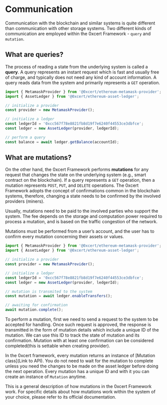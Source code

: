 # Communication

Communication with the blockchain and similar systems is quite different than communication with other storage systems. Two different kinds of communication are employed within the 0xcert Framework - `query` and `mutation`.

## What are queries?

The process of reading a state from the underlying system is called a **query**. A query represents an instant request which is fast and usually free of charge, and typically does not need any kind of account information. A query reads data from the system and primarily represents a `GET` operation.

```ts
import { MetamaskProvider } from '@0xcert/ethereum-metamask-provider';
import { AssetLedger } from '@0xcert/ethereum-asset-ledger';

// initialize a provider
const provider = new MetamaskProvider();

// initialize a ledger
const ledgerId = '0xcc567f78e8821fb8d19f7e6240f44553ce3dbfce';
const ledger = new AssetLedger(provider, ledgerId);

// perform a query
const balance = await ledger.getBalance(accountId);
```

## What are mutations?

On the other hand, the 0xcert Framework performs **mutations** for any request that changes the state on the underlying system (e.g., smart contract on the blockchain). If a query represents a `GET` operation, then a mutation represents `POST`, `PUT`, and `DELETE` operations. The 0xcert Framework adopts the concept of confirmations common in the blockchain systems, therefore, changing a state needs to be confirmed by the involved providers (miners).

Usually, mutations need to be paid to the involved parties who support the system. The fee depends on the storage and computation power required to process a mutation, and is based on the traffic congestion of the network.

Mutations must be performed from a user’s account, and the user has to confirm every mutation concerning their assets or values.

```ts
import { MetamaskProvider } from '@0xcert/ethereum-metamask-provider';
import { AssetLedger } from '@0xcert/ethereum-asset-ledger';

// initialize a provider
const provider = new MetamaskProvider();

// initialize a ledger
const ledgerId = '0xcc567f78e8821fb8d19f7e6240f44553ce3dbfce';
const ledger = new AssetLedger(provider, ledgerId);

// mutation is transmited to the system
const mutation = await ledger.enableTransfers();

// awaiting for confirmation
await mutation.complete();

```

To perform a mutation, first we need to send a request to the system to be accepted for handling. Once such request is approved, the response is transmitted in the form of mutation details which include a unique ID of the mutation. We can use this ID to track the state of mutation and its confirmation. Mutation with at least one confirmation can be considered completed(this is settable when creating provider).

In the 0xcert framework, every mutation returns an instance of [Mutation class](Link to API). You do not need to wait for the mutation to complete unless you need the changes to be made on the asset ledger before doing the next operation. Every mutation has a unique ID and with it you can create an instance of `Mutation` anytime.

This is a general description of how mutations in the 0xcert Framework work. For specific details about how mutations work within the system of your choice, please refer to its official documentation.
